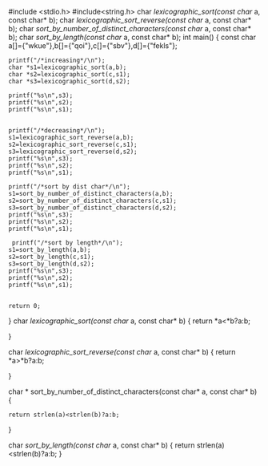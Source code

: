 

#include <stdio.h>
#include<string.h>
char *lexicographic_sort(const char* a, const char* b);
char *lexicographic_sort_reverse(const char* a, const char* b);
char *sort_by_number_of_distinct_characters(const char* a, const char* b);
char *sort_by_length(const char* a, const char* b);
int main()
{
    const char a[]={"wkue"},b[]={"qoi"},c[]={"sbv"},d[]={"fekls"};
    
    printf("/*increasing*/\n");
    char *s1=lexicographic_sort(a,b);
    char *s2=lexicographic_sort(c,s1);
    char *s3=lexicographic_sort(d,s2);
    
    printf("%s\n",s3);
    printf("%s\n",s2);
    printf("%s\n",s1);
   
    
    printf("/*decreasing*/\n");
    s1=lexicographic_sort_reverse(a,b);
    s2=lexicographic_sort_reverse(c,s1);
    s3=lexicographic_sort_reverse(d,s2);
    printf("%s\n",s3);
    printf("%s\n",s2);
    printf("%s\n",s1);
    
    printf("/*sort by dist char*/\n");
    s1=sort_by_number_of_distinct_characters(a,b);
    s2=sort_by_number_of_distinct_characters(c,s1);
    s3=sort_by_number_of_distinct_characters(d,s2);
    printf("%s\n",s3);
    printf("%s\n",s2);
    printf("%s\n",s1);
   
     printf("/*sort by length*/\n");
    s1=sort_by_length(a,b);
    s2=sort_by_length(c,s1);
    s3=sort_by_length(d,s2);
    printf("%s\n",s3);
    printf("%s\n",s2);
    printf("%s\n",s1);
   
    
    return 0;
}
char *lexicographic_sort(const char* a, const char* b) {
    return *a<*b?a:b;
    

}

char *lexicographic_sort_reverse(const char* a, const char* b) {
    return *a>*b?a:b;

}

char * sort_by_number_of_distinct_characters(const char* a, const char* b) {
    
    return strlen(a)<strlen(b)?a:b;
}

char *sort_by_length(const char* a, const char* b) {
    return strlen(a)<strlen(b)?a:b;
}


